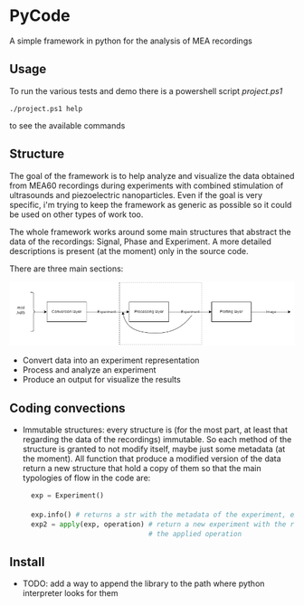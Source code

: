 # PyCode
A simple framework in python for the analysis of MEA recordings

## Usage
To run the various tests and demo there is a powershell script *project.ps1*

``` pwsh
./project.ps1 help
```
to see the available commands

## Structure

The goal of the framework is to help analyze and visualize the data obtained
from MEA60 recordings during experiments with combined stimulation of 
ultrasounds and piezoelectric nanoparticles. Even if the goal is very specific,
i'm trying to keep the framework as generic as possible so it could be used on
other types of work too.

The whole framework works around some main structures that abstract the data of
the recordings: Signal, Phase and Experiment. A more detailed descriptions is
present (at the moment) only in the source code.

There are three main sections:

![](images/library_diagram.png)

* Convert data into an experiment representation
* Process and analyze an experiment
* Produce an output for visualize the results

## Coding convections

* Immutable structures: every structure is (for the most part, at least that 
  regarding the data of the recordings) immutable. So each method of the
  structure is granted to not modify itself, maybe just some metadata (at the
  moment).
  All function that produce a modified version of the data return a new
  structure that hold a copy of them so that the main typologies of flow in the
  code are:
  ``` python
    exp = Experiment()

    exp.info() # returns a str with the metadata of the experiment, exp.
    exp2 = apply(exp, operation) # return a new experiment with the result of
                                 # the applied operation
  ```

## Install

* TODO: add a way to append the library to the path where python interpreter
        looks for them
